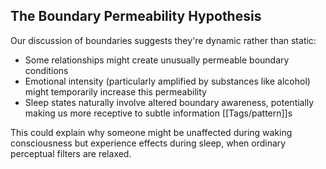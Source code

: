 ## The Boundary Permeability Hypothesis

Our discussion of boundaries suggests they're dynamic rather than static:

- Some relationships might create unusually permeable boundary conditions
- Emotional intensity (particularly amplified by substances like alcohol) might temporarily increase this permeability
- Sleep states naturally involve altered boundary awareness, potentially making us more receptive to subtle information [[Tags/pattern]]s

This could explain why someone might be unaffected during waking consciousness but experience effects during sleep, when ordinary perceptual filters are relaxed.
